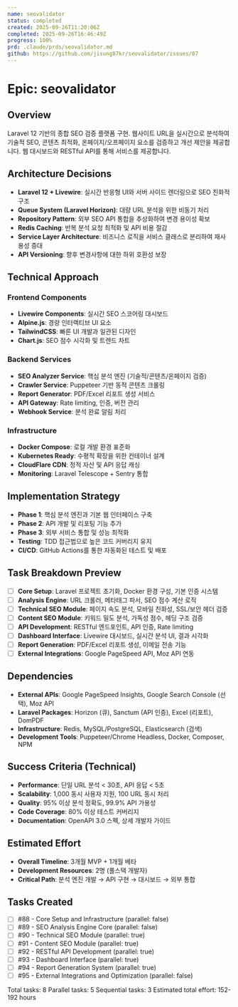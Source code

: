 ```yaml
---
name: seovalidator
status: completed
created: 2025-09-26T11:20:06Z
completed: 2025-09-26T16:46:49Z
progress: 100%
prd: .claude/prds/seovalidator.md
github: https://github.com/jisung87kr/seovalidator/issues/87
---
```


# Epic: seovalidator

## Overview
Laravel 12 기반의 종합 SEO 검증 플랫폼 구현. 웹사이트 URL을 실시간으로 분석하여 기술적 SEO, 콘텐츠 최적화, 온페이지/오프페이지 요소를 검증하고 개선 제안을 제공합니다. 웹 대시보드와 RESTful API를 통해 서비스를 제공합니다.

## Architecture Decisions
- **Laravel 12 + Livewire**: 실시간 반응형 UI와 서버 사이드 렌더링으로 SEO 친화적 구조
- **Queue System (Laravel Horizon)**: 대량 URL 분석을 위한 비동기 처리
- **Repository Pattern**: 외부 SEO API 통합을 추상화하여 변경 용이성 확보
- **Redis Caching**: 반복 분석 요청 최적화 및 API 비용 절감
- **Service Layer Architecture**: 비즈니스 로직을 서비스 클래스로 분리하여 재사용성 증대
- **API Versioning**: 향후 변경사항에 대한 하위 호환성 보장

## Technical Approach
### Frontend Components
- **Livewire Components**: 실시간 SEO 스코어링 대시보드
- **Alpine.js**: 경량 인터랙티브 UI 요소
- **TailwindCSS**: 빠른 UI 개발과 일관된 디자인
- **Chart.js**: SEO 점수 시각화 및 트렌드 차트

### Backend Services
- **SEO Analyzer Service**: 핵심 분석 엔진 (기술적/콘텐츠/온페이지 검증)
- **Crawler Service**: Puppeteer 기반 동적 콘텐츠 크롤링
- **Report Generator**: PDF/Excel 리포트 생성 서비스
- **API Gateway**: Rate limiting, 인증, 버전 관리
- **Webhook Service**: 분석 완료 알림 처리

### Infrastructure
- **Docker Compose**: 로컬 개발 환경 표준화
- **Kubernetes Ready**: 수평적 확장을 위한 컨테이너 설계
- **CloudFlare CDN**: 정적 자산 및 API 응답 캐싱
- **Monitoring**: Laravel Telescope + Sentry 통합

## Implementation Strategy
- **Phase 1**: 핵심 분석 엔진과 기본 웹 인터페이스 구축
- **Phase 2**: API 개발 및 리포팅 기능 추가
- **Phase 3**: 외부 서비스 통합 및 성능 최적화
- **Testing**: TDD 접근법으로 높은 코드 커버리지 유지
- **CI/CD**: GitHub Actions를 통한 자동화된 테스트 및 배포

## Task Breakdown Preview
- [ ] **Core Setup**: Laravel 프로젝트 초기화, Docker 환경 구성, 기본 인증 시스템
- [ ] **Analysis Engine**: URL 크롤러, 메타태그 파서, SEO 점수 계산 로직
- [ ] **Technical SEO Module**: 페이지 속도 분석, 모바일 친화성, SSL/보안 헤더 검증
- [ ] **Content SEO Module**: 키워드 밀도 분석, 가독성 점수, 헤딩 구조 검증
- [ ] **API Development**: RESTful 엔드포인트, API 인증, Rate limiting
- [ ] **Dashboard Interface**: Livewire 대시보드, 실시간 분석 UI, 결과 시각화
- [ ] **Report Generation**: PDF/Excel 리포트 생성, 이메일 전송 기능
- [ ] **External Integrations**: Google PageSpeed API, Moz API 연동

## Dependencies
- **External APIs**: Google PageSpeed Insights, Google Search Console (선택), Moz API
- **Laravel Packages**: Horizon (큐), Sanctum (API 인증), Excel (리포트), DomPDF
- **Infrastructure**: Redis, MySQL/PostgreSQL, Elasticsearch (검색)
- **Development Tools**: Puppeteer/Chrome Headless, Docker, Composer, NPM

## Success Criteria (Technical)
- **Performance**: 단일 URL 분석 < 30초, API 응답 < 5초
- **Scalability**: 1,000 동시 사용자 지원, 100 URL 동시 처리
- **Quality**: 95% 이상 분석 정확도, 99.9% API 가용성
- **Code Coverage**: 80% 이상 테스트 커버리지
- **Documentation**: OpenAPI 3.0 스펙, 상세 개발자 가이드

## Estimated Effort
- **Overall Timeline**: 3개월 MVP + 1개월 베타
- **Development Resources**: 2명 (풀스택 개발자)
- **Critical Path**: 분석 엔진 개발 → API 구현 → 대시보드 → 외부 통합

## Tasks Created
- [ ] #88 - Core Setup and Infrastructure (parallel: false)
- [ ] #89 - SEO Analysis Engine Core (parallel: false)
- [ ] #90 - Technical SEO Module (parallel: true)
- [ ] #91 - Content SEO Module (parallel: true)
- [ ] #92 - RESTful API Development (parallel: true)
- [ ] #93 - Dashboard Interface (parallel: true)
- [ ] #94 - Report Generation System (parallel: true)
- [ ] #95 - External Integrations and Optimization (parallel: false)

Total tasks: 8
Parallel tasks: 5
Sequential tasks: 3
Estimated total effort: 152-192 hours
